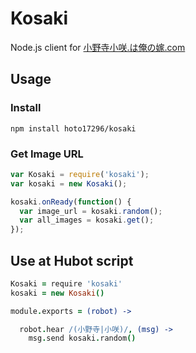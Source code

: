 # Kosaki
Node.js client for [小野寺小咲.は俺の嫁.com](http://xn--3ur52o1bb7099d.xn--u9jb933vm9i.com)

## Usage

### Install
```
npm install hoto17296/kosaki
```

### Get Image URL
``` js
var Kosaki = require('kosaki');
var kosaki = new Kosaki();

kosaki.onReady(function() {
  var image_url = kosaki.random();
  var all_images = kosaki.get();
});
```

## Use at Hubot script
``` coffee
Kosaki = require 'kosaki'
kosaki = new Kosaki()

module.exports = (robot) ->

  robot.hear /(小野寺|小咲)/, (msg) ->
    msg.send kosaki.random()
```
